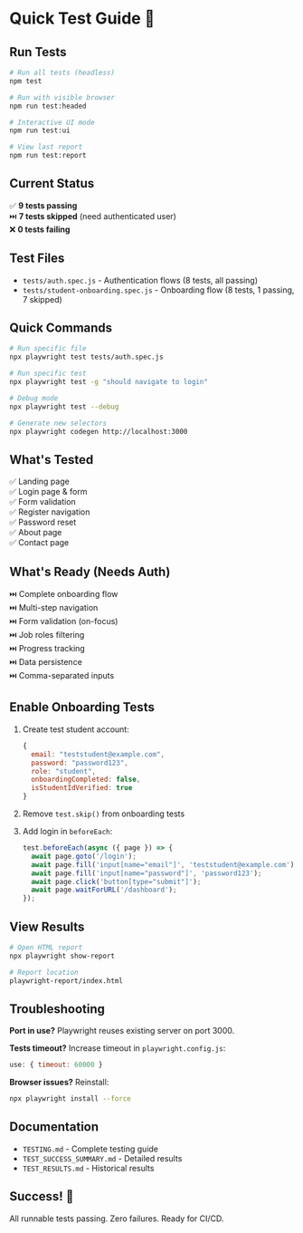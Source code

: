 # Quick Test Guide 🚀

## Run Tests

```bash
# Run all tests (headless)
npm test

# Run with visible browser
npm run test:headed

# Interactive UI mode
npm run test:ui

# View last report
npm run test:report
```

## Current Status

✅ **9 tests passing**  
⏭️ **7 tests skipped** (need authenticated user)  
❌ **0 tests failing**  

## Test Files

- `tests/auth.spec.js` - Authentication flows (8 tests, all passing)
- `tests/student-onboarding.spec.js` - Onboarding flow (8 tests, 1 passing, 7 skipped)

## Quick Commands

```bash
# Run specific file
npx playwright test tests/auth.spec.js

# Run specific test
npx playwright test -g "should navigate to login"

# Debug mode
npx playwright test --debug

# Generate new selectors
npx playwright codegen http://localhost:3000
```

## What's Tested

✅ Landing page  
✅ Login page & form  
✅ Form validation  
✅ Register navigation  
✅ Password reset  
✅ About page  
✅ Contact page  

## What's Ready (Needs Auth)

⏭️ Complete onboarding flow  
⏭️ Multi-step navigation  
⏭️ Form validation (on-focus)  
⏭️ Job roles filtering  
⏭️ Progress tracking  
⏭️ Data persistence  
⏭️ Comma-separated inputs  

## Enable Onboarding Tests

1. Create test student account:
   ```javascript
   {
     email: "teststudent@example.com",
     password: "password123",
     role: "student",
     onboardingCompleted: false,
     isStudentIdVerified: true
   }
   ```

2. Remove `test.skip()` from onboarding tests

3. Add login in `beforeEach`:
   ```javascript
   test.beforeEach(async ({ page }) => {
     await page.goto('/login');
     await page.fill('input[name="email"]', 'teststudent@example.com');
     await page.fill('input[name="password"]', 'password123');
     await page.click('button[type="submit"]');
     await page.waitForURL('/dashboard');
   });
   ```

## View Results

```bash
# Open HTML report
npx playwright show-report

# Report location
playwright-report/index.html
```

## Troubleshooting

**Port in use?** Playwright reuses existing server on port 3000.

**Tests timeout?** Increase timeout in `playwright.config.js`:
```javascript
use: { timeout: 60000 }
```

**Browser issues?** Reinstall:
```bash
npx playwright install --force
```

## Documentation

- `TESTING.md` - Complete testing guide
- `TEST_SUCCESS_SUMMARY.md` - Detailed results
- `TEST_RESULTS.md` - Historical results

## Success! 🎉

All runnable tests passing. Zero failures. Ready for CI/CD.
